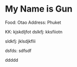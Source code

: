 # My Name is Gun

Food: Otao
Address: Phuket


KK: kjskdljfot
dslkfj: kksfiiotn

sldkfj: jklsdjkflii


dsfds: sdfsdf



ddddd
